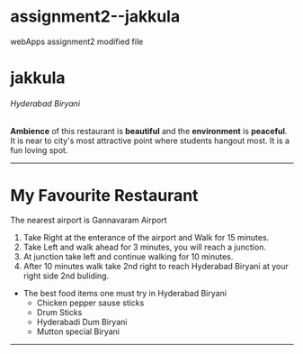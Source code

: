 # assignment2--jakkula
webApps assignment2
modified file
# jakkula
###### Hyderabad Biryani
**Ambience** of this restaurant is **beautiful** and the **environment** is **peaceful**. It is near to city's most attractive point where students hangout most. It is a fun loving spot.

---

# My Favourite Restaurant
The nearest airport is Gannavaram Airport

1. Take Right at the enterance of the airport and Walk for 15 minutes.
2. Take Left and walk ahead for 3 minutes, you will reach a junction.
3. At junction take left and continue walking for 10 minutes.
4. After 10 minutes walk take 2nd right to reach Hyderabad Biryani at your right side 2nd buliding.

* The best food items one must try in Hyderabad Biryani 
    * Chicken pepper sause sticks
    * Drum Sticks
    * Hyderabadi Dum Biryani
    * Mutton special Biryani
---



